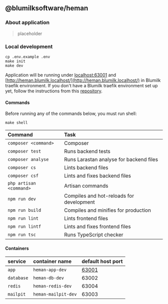 ## @blumilksoftware/heman
### About application
> placeholder

### Local development
```
cp .env.example .env
make init
make dev
```
Application will be running under [localhost:63001](localhost:63001) and [http://heman.blumilk.localhost/](http://heman.blumilk.localhost/) in Blumilk traefik environment. If you don't have a Blumilk traefik environment set up yet, follow the instructions from this [repository](https://github.com/blumilksoftware/environment).

#### Commands
Before running any of the commands below, you must run shell:
```
make shell
```

| Command                 | Task                                        |
|:------------------------|:--------------------------------------------|
| `composer <command>`    | Composer                                    |
| `composer test`         | Runs backend tests                          |
| `composer analyse`      | Runs Larastan analyse for backend files     |
| `composer cs`           | Lints backend files                         |
| `composer csf`          | Lints and fixes backend files               |
| `php artisan <command>` | Artisan commands                            |
| `npm run dev`           | Compiles and hot-reloads for development    |
| `npm run build`         | Compiles and minifies for production        |
| `npm run lint`          | Lints frontend files                        |
| `npm run lintf`         | Lints and fixes frontend files              |
| `npm run tsc`           | Runs TypeScript checker                     |


#### Containers

| service    | container name            | default host port               |
|:-----------|:--------------------------|:--------------------------------|
| `app`      | `heman-app-dev`     | [63001](http://localhost:63001) |
| `database` | `heman-db-dev`      | 63002                           |
| `redis`    | `heman-redis-dev`   | 63004                           |
| `mailpit`  | `heman-mailpit-dev` | 63003                           |
